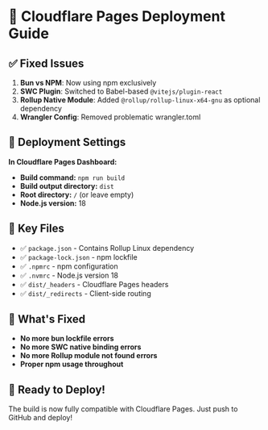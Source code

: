 # 🚀 Cloudflare Pages Deployment Guide

## ✅ Fixed Issues

1. **Bun vs NPM**: Now using npm exclusively
2. **SWC Plugin**: Switched to Babel-based `@vitejs/plugin-react`
3. **Rollup Native Module**: Added `@rollup/rollup-linux-x64-gnu` as optional dependency
4. **Wrangler Config**: Removed problematic wrangler.toml

## 🎯 Deployment Settings

**In Cloudflare Pages Dashboard:**
- **Build command:** `npm run build`
- **Build output directory:** `dist`
- **Root directory:** `/` (or leave empty)
- **Node.js version:** 18

## 📁 Key Files

- ✅ `package.json` - Contains Rollup Linux dependency
- ✅ `package-lock.json` - npm lockfile
- ✅ `.npmrc` - npm configuration
- ✅ `.nvmrc` - Node.js version 18
- ✅ `dist/_headers` - Cloudflare Pages headers
- ✅ `dist/_redirects` - Client-side routing

## 🔧 What's Fixed

- **No more bun lockfile errors**
- **No more SWC native binding errors**
- **No more Rollup module not found errors**
- **Proper npm usage throughout**

## 🚀 Ready to Deploy!

The build is now fully compatible with Cloudflare Pages. Just push to GitHub and deploy!
